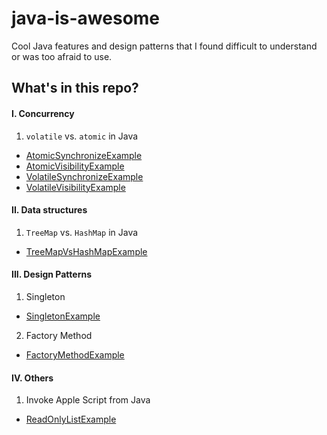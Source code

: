 # java-is-awesome

Cool Java features and design patterns that I found difficult to understand or was too afraid to use.

## What's in this repo?
#### I. Concurrency
1. `volatile` vs. `atomic` in Java
  - [AtomicSynchronizeExample](https://github.com/vu-luong/java-is-awesome/blob/master/src/main/java/com/vuluong/concurrency/AtomicSynchronizeExample.java)
  - [AtomicVisibilityExample](https://github.com/vu-luong/java-is-awesome/blob/master/src/main/java/com/vuluong/concurrency/AtomicVisibilityExample.java)
  - [VolatileSynchronizeExample](https://github.com/vu-luong/java-is-awesome/blob/master/src/main/java/com/vuluong/concurrency/VolatileSynchronizeExample.java)
  - [VolatileVisibilityExample](https://github.com/vu-luong/java-is-awesome/blob/master/src/main/java/com/vuluong/concurrency/VolatileVisibilityExample.java)
  
#### II. Data structures
1. `TreeMap` vs. `HashMap` in Java
  - [TreeMapVsHashMapExample](https://github.com/vu-luong/java-is-awesome/blob/master/src/main/java/com/vuluong/datastructure/TreeMapVsHashMapExample.java)
  
#### III. Design Patterns
1. Singleton
  - [SingletonExample](https://github.com/vu-luong/java-is-awesome/blob/master/src/main/java/com/vuluong/designpattern/SingletonExample.java)
2. Factory Method
  - [FactoryMethodExample](https://github.com/vu-luong/java-is-awesome/tree/master/src/main/java/com/vuluong/designpattern/factorymethod)

#### IV. Others
1. Invoke Apple Script from Java
  - [ReadOnlyListExample](https://github.com/vu-luong/java-is-awesome/blob/master/src/main/java/com/vuluong/datastructure/GetListExample.java)
